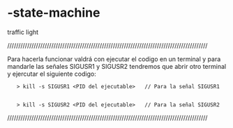 # -state-machine
 traffic light 

///////////////////////////////////////////////////////////////////////////////////////////

Para hacerla funcionar valdrá con ejecutar el codigo en un terminal y para mandarle las 
señales SIGUSR1 y SIGUSR2 tendremos que abrir otro terminal y ejercutar el siguiente
codigo:
       
       
       > kill -s SIGUSR1 <PID del ejecutable>   // Para la señal SIGUSR1
 
 
       > kill -s SIGUSR2 <PID del ejecutable>   // Para la señal SIGUSR2
 
 ///////////////////////////////////////////////////////////////////////////////////////////
